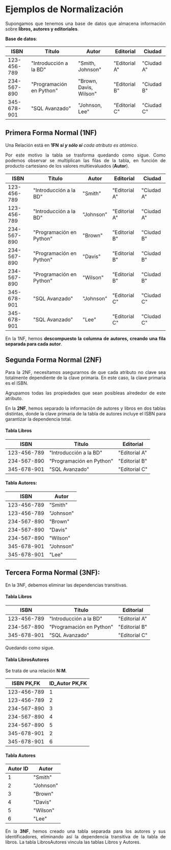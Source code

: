 <div align="justify">

# Ejemplos de Normalización

 Supongamos que tenemos una base de datos que almacena información sobre __libros, autores y editoriales__.

 __Base de datos__:

| ISBN          | Título                    | Autor                   | Editorial     | Ciudad        |
|---------------|---------------------------|-------------------------|---------------|---------------|
| 123-456-789   | "Introducción a la BD"    | "Smith, Johnson"        | "Editorial A" | "Ciudad A"    |
| 234-567-890   | "Programación en Python"  | "Brown, Davis, Wilson"  | "Editorial B" | "Ciudad B"    |
| 345-678-901   | "SQL Avanzado"            | "Johnson, Lee"          | "Editorial C" | "Ciudad C"    |

## Primera Forma Normal (1NF)

Una Relación está en __1FN__ ___si y sólo si___ _cada atributo es atómico_.

Por este motivo la tabla se trasforma quedando como sigue. Como podemos observar se multiplican las filas de la tabla, en función de producto cartesiano de los valores multievaluados (__Autor__).

| ISBN          | Título                    | Autor                   | Editorial     | Ciudad        |
|---------------|---------------------------|-------------------------|---------------|---------------|
| 123-456-789   | "Introducción a la BD"    | "Smith"                 | "Editorial A" | "Ciudad A"    |
| 123-456-789   | "Introducción a la BD"    | "Johnson"               | "Editorial A" | "Ciudad A"    |
| 234-567-890   | "Programación en Python"  | "Brown"                 | "Editorial B" | "Ciudad B"    |
| 234-567-890   | "Programación en Python"  | "Davis"                 | "Editorial B" | "Ciudad B"    |
| 234-567-890   | "Programación en Python"  | "Wilson"                | "Editorial B" | "Ciudad B"    |
| 345-678-901   | "SQL Avanzado"            | "Johnson"               | "Editorial C" | "Ciudad C"    |
| 345-678-901   | "SQL Avanzado"            | "Lee"                   | "Editorial C" | "Ciudad C"    |

En la 1NF, hemos __descompuesto la columna de autores, creando una fila separada para cada autor__.

## Segunda Forma Normal (2NF)

Para la 2NF, necesitamos asegurarnos de que cada atributo no clave sea totalmente dependiente de la clave primaria. En este caso, la clave primaria es el ISBN.

Agrupamos todas las propiedades que sean posibleas alrededor de este atributo.

En la __2NF__, hemos separado la información de autores y libros en dos tablas distintas, donde la clave primaria de la tabla de autores incluye el ISBN para garantizar la dependencia total.

#### Tabla Libros

| ISBN          | Título                    | Editorial     |
|---------------|---------------------------|---------------|
| 123-456-789   | "Introducción a la BD"    | "Editorial A" |
| 234-567-890   | "Programación en Python"  | "Editorial B" |
| 345-678-901   | "SQL Avanzado"            | "Editorial C" |

#### Tabla Autores:

| ISBN          | Autor        |
|---------------|--------------|
| 123-456-789   | "Smith"      |
| 123-456-789   | "Johnson"    |
| 234-567-890   | "Brown"      |
| 234-567-890   | "Davis"      |
| 234-567-890   | "Wilson"     |
| 345-678-901   | "Johnson"    |
| 345-678-901   | "Lee"        |


## Tercera Forma Normal (3NF):

En la 3NF, debemos eliminar las dependencias transitivas.

#### Tabla Libros

| ISBN          | Título                    | Editorial     |
|---------------|---------------------------|---------------|
| 123-456-789   | "Introducción a la BD"    | "Editorial A" |
| 234-567-890   | "Programación en Python"  | "Editorial B" |
| 345-678-901   | "SQL Avanzado"            | "Editorial C" |

Quedando como sigue.


#### Tabla LibrosAutores

Se trata de una relación __N:M__.

| ISBN __PK,FK__   | ID_Autor __PK,FK__|
|---------------|----------|
| 123-456-789   | 1        |
| 123-456-789   | 2        |
| 234-567-890   | 3        |
| 234-567-890   | 4        |
| 234-567-890   | 5        |
| 345-678-901   | 2        |
| 345-678-901   | 6        |

#### Tabla Autores

| Autor ID | Autor        |
|----------|--------------|
| 1        | "Smith"      |
| 2        | "Johnson"    |
| 3        | "Brown"      |
| 4        | "Davis"      |
| 5        | "Wilson"     |
| 6        | "Lee"        |


En la __3NF__, hemos creado una tabla separada para los autores y sus identificadores, eliminando así la dependencia transitiva de la tabla de libros. La tabla LibrosAutores vincula las tablas Libros y Autores.

</div>